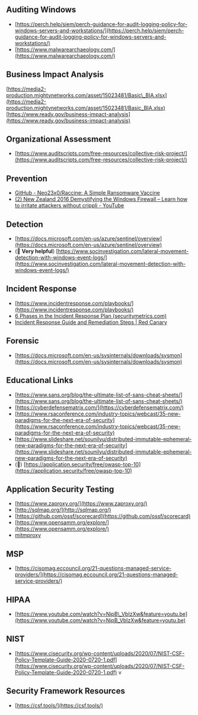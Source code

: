 ## Auditing Windows
* [https://perch.help/siem/perch-guidance-for-audit-logging-policy-for-windows-servers-and-workstations/](https://perch.help/siem/perch-guidance-for-audit-logging-policy-for-windows-servers-and-workstations/)
* [https://www.malwarearchaeology.com/](https://www.malwarearchaeology.com/)

## Business Impact Analysis
[https://media2-production.mightynetworks.com/asset/15023481/Basic\_BIA.xlsx](https://media2-production.mightynetworks.com/asset/15023481/Basic_BIA.xlsx)
[https://www.ready.gov/business-impact-analysis](https://www.ready.gov/business-impact-analysis)

## Organizational Assessment
* [https://www.auditscripts.com/free-resources/collective-risk-project/](https://www.auditscripts.com/free-resources/collective-risk-project/)

## Prevention
* [GitHub - Neo23x0/Raccine: A Simple Ransomware Vaccine](https://github.com/Neo23x0/Raccine)
* [(2) New Zealand 2016 Demystifying the Windows Firewall – Learn how to irritate attackers without crippli - YouTube](https://www.youtube.com/watch?v=InPiE0EOArs)

## Detection
* [https://docs.microsoft.com/en-us/azure/sentinel/overview](https://docs.microsoft.com/en-us/azure/sentinel/overview)
* (💯 **Very helpful**) [https://www.socinvestigation.com/lateral-movement-detection-with-windows-event-logs/](https://www.socinvestigation.com/lateral-movement-detection-with-windows-event-logs/)

## Incident Response
* [https://www.incidentresponse.com/playbooks/](https://www.incidentresponse.com/playbooks/)
* [6 Phases in the Incident Response Plan (securitymetrics.com)](https://www.securitymetrics.com/blog/6-phases-incident-response-plan)
* [Incident Response Guide and Remediation Steps | Red Canary](https://redcanary.com/resources/guides/incident-response-guide/)

## Forensic
* [https://docs.microsoft.com/en-us/sysinternals/downloads/sysmon](https://docs.microsoft.com/en-us/sysinternals/downloads/sysmon)

## Educational Links
* [https://www.sans.org/blog/the-ultimate-list-of-sans-cheat-sheets/](https://www.sans.org/blog/the-ultimate-list-of-sans-cheat-sheets/)
* [https://cyberdefensematrix.com/](https://cyberdefensematrix.com/)
* [https://www.rsaconference.com/industry-topics/webcast/35-new-paradigms-for-the-next-era-of-security](https://www.rsaconference.com/industry-topics/webcast/35-new-paradigms-for-the-next-era-of-security)
* [https://www.slideshare.net/sounilyu/distributed-immutable-ephemeral-new-paradigms-for-the-next-era-of-security](https://www.slideshare.net/sounilyu/distributed-immutable-ephemeral-new-paradigms-for-the-next-era-of-security)
* (💯) [https://application.security/free/owasp-top-10](https://application.security/free/owasp-top-10)

## Application Security Testing
* [https://www.zaproxy.org/](https://www.zaproxy.org/)
* [http://sqlmap.org/](http://sqlmap.org/)
* [https://github.com/ossf/scorecard](https://github.com/ossf/scorecard)
* [https://www.opensamm.org/explore/](https://www.opensamm.org/explore/)
* [mitmproxy](https://mitmproxy.org/)

## MSP
* [https://cisomag.eccouncil.org/21-questions-managed-service-providers/](https://cisomag.eccouncil.org/21-questions-managed-service-providers/)

## HIPAA
* [https://www.youtube.com/watch?v=NipB\_VbIzXw&feature=youtu.be](https://www.youtube.com/watch?v=NipB_VbIzXw&feature=youtu.be)
    
## NIST
* [https://www.cisecurity.org/wp-content/uploads/2020/07/NIST-CSF-Policy-Template-Guide-2020-0720-1.pdf](https://www.cisecurity.org/wp-content/uploads/2020/07/NIST-CSF-Policy-Template-Guide-2020-0720-1.pdf)
v
## Security Framework Resources
* [https://csf.tools/](https://csf.tools/)
